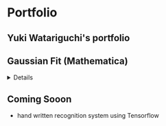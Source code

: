 # Portfolio
## Yuki Watariguchi's portfolio




## Gaussian Fit (Mathematica)
<details>
  <summary> Details </summary>
  
I made this program when I conducted Compton Scattering lab in a class. 
- Import 2 .Spe files(background and actual trial).
- Format the file and perform background subtraction.
- Export the resulted data as .csv file.
- Perform Gaussian fit using ```NonlinearModelFit[]``` function, and show fitting parameter and the resulted graph.

The fitting parameter was then used to make a "energy vs angle" graph and calculate its uncertainty to verify Relativistic model of Compton scattering.
  
The detail of the experiment and the resulted graph can be seen from [here]([https://github.com/user/repo/blob/branch/other_file.md](https://docs.google.com/document/d/1WI4l42ngp_pML02N_3L0Cc4sF8qouW1r3FyLNdvqsJs/edit))

</details>

## Coming Sooon
- hand written recognition system using Tensorflow


